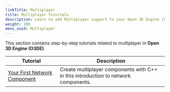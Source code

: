 ```yaml
---
linkTitle: Multiplayer
title: Multiplayer Tutorials
description: Learn to add Multiplayer support to your Open 3D Engine (O3DE) projects.
weight: 100
menu_uuid: Multiplayer
---
```


This section contains step-by-step tutorials related to multiplayer in **Open 3D Engine (O3DE)**.

| Tutorial | Description |
| - | - |
| [Your First Network Component](first-multiplayer-component) | Create multiplayer components with C++ in this introduction to network components. |
